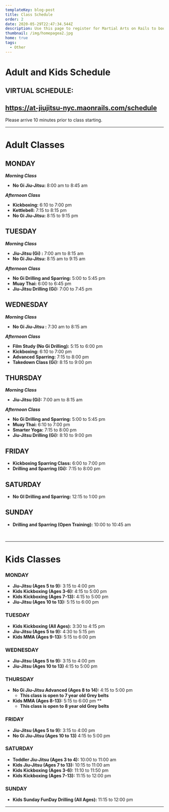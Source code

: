 ```yaml
---
templateKey: blog-post
title: Class Schedule
order: 2
date: 2020-05-29T22:47:34.544Z
description: Use this page to register for Martial Arts on Rails to book classes online.
thumbnail: /img/homepagea2.jpg
home: true
tags:
  - Other
---
```

# Adult and Kids Schedule

## VIRTUAL SCHEDULE:

## <https://at-jiujitsu-nyc.maonrails.com/schedule>

Please arrive 10 minutes prior to class starting. 

<script src="https://www.maonrails.com/js/widgets.js"></script>

<div class="maonrails-booking" attr-gym="DL7vA"></div>

- - -

# Adult Classes

## MONDAY

_**Morning Class**_

* **No Gi Jiu-Jitsu:** 8:00 am to 8:45 am

**_Afternoon Class_**

* **Kickboxing:** 6:10 to 7:00 pm
* **Kettlebell:** 7:15 to 8:15 pm
* **No Gi Jiu-Jitsu:** 8:15 to 9:15 pm

## TUESDAY

_**Morning Class**_

* **Jiu-Jitsu (Gi) :** 7:00 am to 8:15 am
* **No Gi Jiu-Jitsu:** 8:15 am to 9:15 am

**_Afternoon Class_**

* **No Gi Drilling and Sparring:** 5:00 to 5:45 pm
* **Muay Thai:** 6:00 to 6:45 pm
* **Jiu-Jitsu Drilling (Gi):** 7:00 to 7:45 pm

## WEDNESDAY

_**Morning Class**_

* **No Gi Jiu-Jitsu :** 7:30 am to 8:15 am

**_Afternoon Class_**

* **Film Study (No Gi Drilling):** 5:15 to 6:00 pm
* **Kickboxing:** 6:10 to 7:00 pm
* **Advanced Sparring:** 7:15 to 8:00 pm
* **Takedown Class (Gi):** 8:15 to 9:00 pm

## THURSDAY

_**Morning Class**_

* **Jiu-Jitsu (Gi):** 7:00 am to 8:15 am

**_Afternoon Class_**

* **No Gi Drilling and Sparring:** 5:00 to 5:45 pm
* **Muay Thai:** 6:10 to 7:00 pm
* **Smarter Yoga:** 7:15 to 8:00 pm
* **Jiu-Jitsu Drilling (Gi):** 8:10 to 9:00 pm

## FRIDAY

* **Kickboxing Sparring Class:** 6:00 to 7:00 pm
* **Drilling and Sparring (Gi):** 7:15 to 8:00 pm

## SATURDAY

* **No GI Drilling and Sparring:** 12:15 to 1:00 pm

## SUNDAY

* **Drilling and Sparring (Open Training):** 10:00 to 10:45 am

<br>

- - -

# Kids Classes

### MONDAY

* **Jiu-Jitsu (Ages 5 to 9):** 3:15 to 4:00 pm
* **Kids Kickboxing (Ages 3-6):** 4:15 to 5:00 pm
* **Kids Kickboxing (Ages 7-13):** 4:15 to 5:00 pm
* **Jiu-Jitsu (Ages 10 to 13):** 5:15 to 6:00 pm

### TUESDAY

* **Kids Kickboxing (All Ages):** 3:30 to 4:15 pm
* **Jiu-Jitsu (Ages 5 to 9):** 4:30 to 5:15 pm
* **Kids MMA (Ages 9-13):** 5:15 to 6:00 pm

### WEDNESDAY

* **Jiu-Jitsu (Ages 5 to 9):** 3:15 to 4:00 pm
* **Jiu-Jitsu (Ages 10 to 13)** 4:15 to 5:00 pm

### THURSDAY

* **No Gi Jiu-Jitsu Advanced (Ages 8 to 14):** 4:15 to 5:00 pm 
  * **This class is open to 7 year old Grey belts**
* **Kids MMA (Ages 8-13):** 5:15 to 6:00 pm \*\*
  * **This class is open to 8 year old Grey belts**

### FRIDAY

* **Jiu-Jitsu (Ages 5 to 9):** 3:15 to 4:00 pm
* **No Gi Jiu-Jitsu (Ages 10 to 13)** 4:15 to 5:00 pm

### SATURDAY

* **Toddler Jiu-Jitsu (Ages 3 to 4):** 10:00 to 11:00 am
* **Kids Jiu-Jitsu (Ages 7 to 13):** 10:15 to 11:00 am
* **Kids Kickboxing (Ages 3-6):** 11:10 to 11:50 pm
* **Kids Kickboxing (Ages 7-13):** 11:15 to 12:00 pm

### SUNDAY

* **Kids Sunday FunDay Drilling (All Ages):** 11:15 to 12:00 pm

- - -
